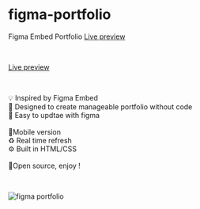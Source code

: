 # figma-portfolio

Figma Embed Portfolio
<a target="_blank" href="http://alexisriols.com/Portfolio/Figma/" title="Figma Embed Portfolio">Live preview</a>

<br/>

[Live preview](http://alexisriols.com/Portfolio/Figma/?target=_blank)

<br/>

💡 Inspired by Figma Embed<br/>
🎨 Designed to create manageable portfolio without code<br/>
🦄 Easy to updtae with figma<br/>
<br/>
📱Mobile version<br/>
♻️ Real time refresh<br/>
⚙️ Built in HTML/CSS<br/>
<br/>
🎁Open source, enjoy !

<br/>

![figma portfolio](http://www.alexisriols.com/Portfolio/2019/thumbnail.png "figma portfolio")


